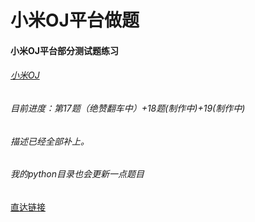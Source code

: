 # 小米OJ平台做题
#### 小米OJ平台部分测试题练习
###### [小米OJ](https://code.mi.com/site/index)
###### 目前进度：第17题（绝赞翻车中）+18题(制作中)+19(制作中)
######  描述已经全部补上。

###### 我的python目录也会更新一点题目
[直达链接](https://github.com/shencang/pythonPractice/tree/master/学习记录/小米oj
)